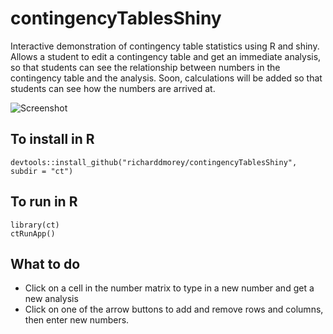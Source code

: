 # contingencyTablesShiny

Interactive demonstration of contingency table statistics using R and shiny. Allows a student to edit a contingency table and get an immediate analysis, so that students can see the relationship between numbers in the contingency table and the analysis. Soon, calculations will be added so that students can see how the numbers are arrived at.

![Screenshot](http://richarddmorey.org/images/ct_test.png)

## To install in R

    devtools::install_github("richarddmorey/contingencyTablesShiny", subdir = "ct")

## To run in R

    library(ct)
    ctRunApp()

## What to do

* Click on a cell in the number matrix to type in a new number and get a new analysis
* Click on one of the arrow buttons to add and remove rows and columns, then enter new numbers. 
